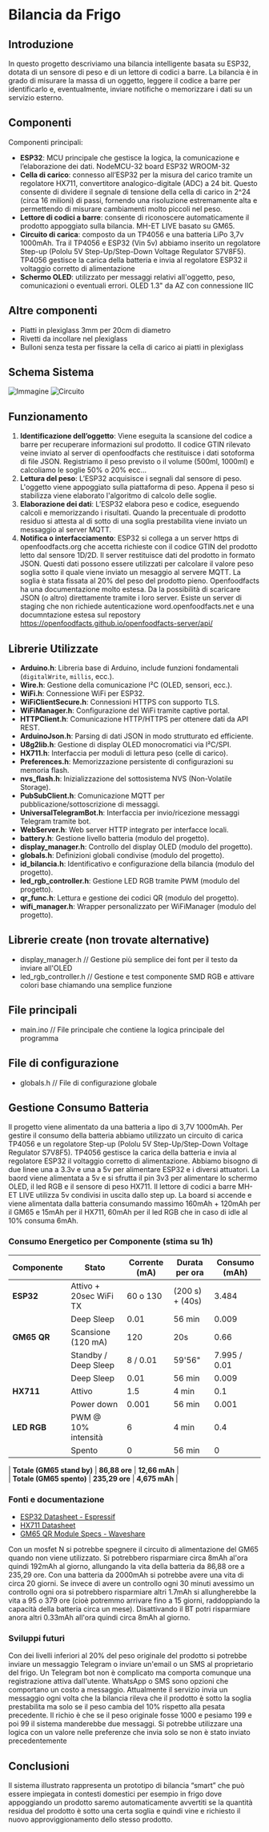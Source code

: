# Bilancia da Frigo

## Introduzione
In questo progetto descriviamo una bilancia intelligente basata su ESP32, dotata di un sensore di peso e di un lettore di codici a barre. La bilancia è in grado di misurare la massa di un oggetto, leggere il codice a barre per identificarlo e, eventualmente, inviare notifiche o memorizzare i dati su un servizio esterno.

## Componenti
Componenti principali:
- **ESP32**: MCU principale che gestisce la logica, la comunicazione e l’elaborazione dei dati. NodeMCU-32 board ESP32 WROOM-32 
- **Cella di carico**: connesso all’ESP32 per la misura del carico tramite un regolatore HX711, convertitore analogico-digitale (ADC) a 24 bit. Questo consente di dividere il segnale di tensione della cella di carico in 2^24 (circa 16 milioni) di passi, fornendo una risoluzione estremamente alta e permettendo di misurare cambiamenti molto piccoli nel peso.
- **Lettore di codici a barre**: consente di riconoscere automaticamente il prodotto appoggiato sulla bilancia. MH-ET LIVE basato su GM65. 
- **Circuito di carica**: composto da un TP4056 e una batteria LiPo 3,7v 1000mAh. Tra il TP4056 e ESP32 (Vin 5v) abbiamo inserito un regolatore Step-up (Pololu 5V Step-Up/Step-Down Voltage Regulator S7V8F5). TP4056 gestisce la carica della batteria e invia al regolatore ESP32 il voltaggio corretto di alimentazione 
- **Schermo OLED**: utilizzato per messaggi relativi all'oggetto, peso, comunicazioni o eventuali errori. OLED 1.3" da AZ con connessione IIC

## Altre componenti
- Piatti in plexiglass 3mm per 20cm di diametro
- Rivetti da incollare nel plexiglass
- Bulloni senza testa per fissare la cella di carico ai piatti in plexiglass

## Schema Sistema
![Immagine](imgs/test_battery_bb.png) 
![Circuito](imgs/test_battery_schem.png)

## Funzionamento
1. **Identificazione dell’oggetto**: Viene eseguita la scansione del codice a barre per recuperare informazioni sul prodotto. Il codice GTIN rilevato veine inviato al server di openfoodfacts che restituisce i dati sotoforma di file JSON. Registriamo il peso previsto o il volume (500ml, 1000ml) e calcoliamo le soglie 50% o 20% ecc... 
2. **Lettura del peso**: L’ESP32 acquisisce i segnali dal sensore di peso. L'oggetto viene appoggiato sulla piattaforma di peso. Appena il peso si stabilizza viene elaborato l'algoritmo di calcolo delle soglie.
3. **Elaborazione dei dati**: L’ESP32 elabora peso e codice, eseguendo calcoli e memorizzando i risultati. Quando la precentuale di prodotto residuo si attesta al di sotto di una soglia prestabilita viene inviato un messaggio al server MQTT.
4. **Notifica o interfacciamento**: ESP32 si collega a un server https di openfoodfacts.org che accetta richieste con il codice GTIN del prodotto letto dal sensore 1D/2D. Il server restituisce dati del prodotto in formato JSON.
Questi dati possono essere utilizzati per calcolare il valore peso soglia sotto il quale viene inviato un mesaggio al servere MQTT. La soglia è stata fissata al 20% del peso del prodotto pieno. Openfoodfacts ha una documentazione molto estesa. Da la possibilità di scaricare JSON (o altro) direttamente tramite i loro server. Esiste un server di staging che non richiede autenticazione word.openfoodfacts.net e una documntazione estesa sul repostory https://openfoodfacts.github.io/openfoodfacts-server/api/

## Librerie Utilizzate
- **Arduino.h**: Libreria base di Arduino, include funzioni fondamentali (`digitalWrite`, `millis`, ecc.).
- **Wire.h**: Gestione della comunicazione I²C (OLED, sensori, ecc.).
- **WiFi.h**: Connessione WiFi per ESP32.
- **WiFiClientSecure.h**: Connessioni HTTPS con supporto TLS.
- **WiFiManager.h**: Configurazione del WiFi tramite captive portal.
- **HTTPClient.h**: Comunicazione HTTP/HTTPS per ottenere dati da API REST.
- **ArduinoJson.h**: Parsing di dati JSON in modo strutturato ed efficiente.
- **U8g2lib.h**: Gestione di display OLED monocromatici via I²C/SPI.
- **HX711.h**: Interfaccia per moduli di lettura peso (celle di carico).
- **Preferences.h**: Memorizzazione persistente di configurazioni su memoria flash.
- **nvs_flash.h**: Inizializzazione del sottosistema NVS (Non-Volatile Storage).
- **PubSubClient.h**: Comunicazione MQTT per pubblicazione/sottoscrizione di messaggi.
- **UniversalTelegramBot.h**: Interfaccia per invio/ricezione messaggi Telegram tramite bot.
- **WebServer.h**: Web server HTTP integrato per interfacce locali.
- **battery.h**: Gestione livello batteria (modulo del progetto).
- **display_manager.h**: Controllo del display OLED (modulo del progetto).
- **globals.h**: Definizioni globali condivise (modulo del progetto).
- **id_bilancia.h**: Identificativo e configurazione della bilancia (modulo del progetto).
- **led_rgb_controller.h**: Gestione LED RGB tramite PWM (modulo del progetto).
- **qr_func.h**: Lettura e gestione dei codici QR (modulo del progetto).
- **wifi_manager.h**: Wrapper personalizzato per WiFiManager (modulo del progetto).

## Librerie  create (non trovate alternative)
- display_manager.h // Gestione più semplice dei font per il testo da inviare all'OLED
- led_rgb_controller.h // Gestione e test componente SMD RGB e attivare colori base chiamando una semplice funzione 

## File principali
- main.ino // File principale che contiene la logica principale del programma

## File di configurazione
- globals.h // File di configurazione globale

## Gestione Consumo Batteria
Il progetto viene alimentato da una batteria a lipo di 3,7V 1000mAh. Per gestire il consumo della batteria abbiamo utilizzato un circuito di carica TP4056 e un regolatore Step-up (Pololu 5V Step-Up/Step-Down Voltage Regulator S7V8F5). TP4056 gestisce la carica della batteria e invia al regolatore ESP32 il voltaggio corretto di alimentazione. Abbiamo bisogno di due linee una a 3.3v e una a 5v per alimentare ESP32 e i diversi attuatori. La baord viene alimentata a 5v e si sfrutta il pin 3v3 per alimentare lo schermo OLED, il led RGB e il sensore di peso HX711. Il lettore di codici a barre MH-ET LIVE utilizza 5v condivisi in uscita dallo step up. La board si accende e viene alimentata dalla batteria consumando massimo 160mAh + 120mAh per il GM65 e 15mAh per il HX711, 60mAh per il led RGB 
che in caso di idle al 10% consuma 6mAh.

### Consumo Energetico per Componente (stima su 1h)
| Componente        | Stato                      | Corrente (mA) | Durata per ora     | Consumo (mAh) |
|-------------------|----------------------------|---------------|--------------------|---------------|
| **ESP32**         | Attivo + 20sec WiFi TX     | 60 o 130      | (200 s) + (40s)    | 3.484         |
|                   | Deep Sleep                 | 0.01          | 56 min             | 0.009         |
| **GM65 QR**       | Scansione (120 mA)         | 120           | 20s                | 0.66          |
|                   | Standby / Deep Sleep       | 8 / 0.01      | 59'56"             | 7.995 / 0.01  |
|                   | Deep Sleep                 | 0.01          | 56 min             | 0.009         | 
| **HX711**         | Attivo                     | 1.5           | 4 min              | 0.1           |
|                   | Power down                 | 0.001         | 56 min             | 0.001         |
| **LED RGB**       | PWM @ 10% intensità        | 6             | 4 min              | 0.4           |
|                   | Spento                     | 0             | 56 min             | 0             |

| **Totale (GM65 stand by)**                                    | **86,88 ore**      | **12,66 mAh** |    
| **Totale (GM65 spento)**                                      | **235,29 ore**     | **4,675 mAh** |     

### Fonti e documentazione

- [ESP32 Datasheet - Espressif](https://www.espressif.com/sites/default/files/documentation/esp32_datasheet_en.pdf)
- [HX711 Datasheet](https://cdn.sparkfun.com/datasheets/Sensors/Force/hx711_english.pdf)
- [GM65 QR Module Specs - Waveshare](https://www.waveshare.com/wiki/QR_Code_Scanner_Module_(UART))

Con un mosfet N si potrebbe spegnere il circuito di alimentazione del GM65 quando non viene utilizzato. Si potrebbero risparmiare circa 8mAh al'ora quindi 192mAh al giorno, allungando la vita della batteria da 86,88 ore a 235,29 ore. Con una batteria da 2000mAh si potrebbe avere una vita di circa 20 giorni. Se invece di avere un controllo ogni 30 minuti avessimo un controllo ogni ora si potrebbero risparmiare altri 1.7mAh si allungherebbe la vita a 95 o 379 ore (cioè potremmo arrivare fino a 15 giorni, raddoppiando la capacità della batteria circa un mese). Disattivando il BT potri risparmiare anora altri 0.33mAh all'ora quindi circa 8mAh al giorno.

### Sviluppi futuri

Con dei livelli inferiori al 20% del peso originale del prodotto si potrebbe inviare un messaggio Telegram o inviare un'email o un SMS al proprietario del frigo. Un Telegram bot non è complicato ma comporta comunque una registrazione attiva dall'utente. WhatsApp o SMS sono opzioni che comportano un costo a messaggio.
Attualmente il servizio invia un messaggio ogni volta che la bilancia rileva che il prodotto è sotto la soglia prestabilita ma solo se il peso cambia del 10% rispetto alla pesata precedente. Il richio è che se il peso originale fosse 1000 e pesiamo 199 e poi 99 il sistema manderebbe due messaggi. Si potrebbe utilizzare una logica con un valore nelle preferenze che invia solo se non è stato inviato precedentemente

## Conclusioni
Il sistema illustrato rappresenta un prototipo di bilancia “smart” che può essere impiegata in contesti domestici per esempio in frigo dove appoggiando un prodotto saremo automaticamente avvertiti se la quantità residua del prodotto è sotto una certa soglia e quindi vine e richiesto il nuovo approviggionamento dello stesso prodotto.

